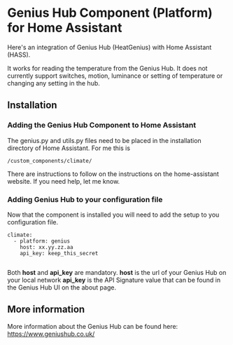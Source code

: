 # Genius Hub Component (Platform) for Home Assistant
Here's an integration of Genius Hub (HeatGenius) with Home Assistant (HASS).

It works for reading the temperature from the Genius Hub. It does not currently support switches, motion, luminance or setting of temperature or changing any setting in the hub.

## Installation
### Adding the Genius Hub Component to Home Assistant
The genius.py and utils.py files need to be placed in the installation directory of Home Assistant. For me this is
```
/custom_components/climate/
``` 
There are instructions to follow on the instructions on the home-assistant website. If you need help, let me know.

### Adding Genius Hub to your configuration file
Now that the component is installed you will need to add the setup to you configuration file.

```
climate:
  - platform: genius
    host: xx.yy.zz.aa
    api_key: keep_this_secret
   
```
Both **host** and **api_key** are mandatory. 
**host** is the url of your Genius Hub on your local network
**api_key** is the API Signature value that can be found in the Genius Hub UI on the about page.

## More information
More information about the Genius Hub can be found here: https://www.geniushub.co.uk/